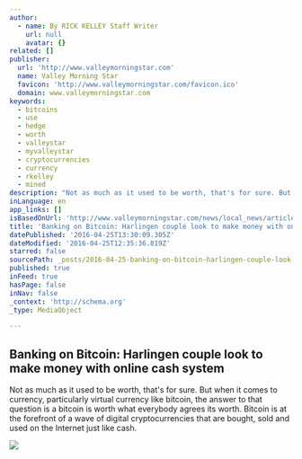```yaml
---
author:
  - name: By RICK KELLEY Staff Writer
    url: null
    avatar: {}
related: []
publisher:
  url: 'http://www.valleymorningstar.com'
  name: Valley Morning Star
  favicon: 'http://www.valleymorningstar.com/favicon.ico'
  domain: www.valleymorningstar.com
keywords:
  - bitcoins
  - use
  - hedge
  - worth
  - valleystar
  - myvalleystar
  - cryptocurrencies
  - currency
  - rkelley
  - mined
description: "Not as much as it used to be worth, that's for sure. But when it comes to currency, particularly virtual currency like bitcoin, the answer to that question is a bitcoin is worth what everybody agrees its worth. Bitcoin is at the forefront of a wave of digital cryptocurrencies that are bought, sold and used on the Internet just like cash."
inLanguage: en
app_links: []
isBasedOnUrl: 'http://www.valleymorningstar.com/news/local_news/article_5b300fde-0a85-11e6-a5a9-6b0d32b96d50.html'
title: 'Banking on Bitcoin: Harlingen couple look to make money with online cash system'
datePublished: '2016-04-25T13:30:09.305Z'
dateModified: '2016-04-25T12:35:36.819Z'
starred: false
sourcePath: _posts/2016-04-25-banking-on-bitcoin-harlingen-couple-look-to-make-money-with.md
published: true
inFeed: true
hasPage: false
inNav: false
_context: 'http://schema.org'
_type: MediaObject

---
```

<article style=""><h1>Banking on Bitcoin: Harlingen couple look to make money with online cash system</h1><p>Not as much as it used to be worth, that's for sure. But when it comes to currency, particularly virtual currency like bitcoin, the answer to that question is a bitcoin is worth what everybody agrees its worth. Bitcoin is at the forefront of a wave of digital cryptocurrencies that are bought, sold and used on the Internet just like cash.</p><img src="http://bloximages.newyork1.vip.townnews.com/valleymorningstar.com/content/tncms/assets/v3/editorial/c/9c/c9cbff84-0a85-11e6-a7d2-2bd644b7ff13/571d74b060087.image.jpg" /></article>